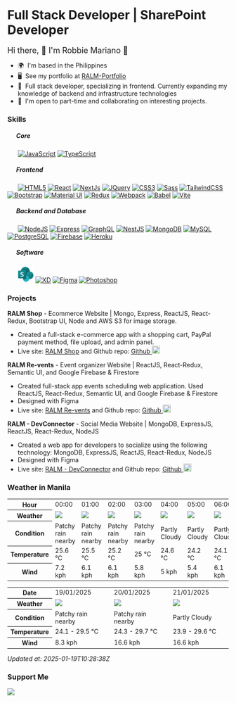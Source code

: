 # Full Stack Developer | SharePoint Developer

<font size="4">Hi there, 👋 I'm Robbie Mariano 🤖 </font>

- 🌍  I'm based in the Philippines
- 🖥️  See my portfolio at <a target="_blank" rel="noreferrer" href='https://robbiemariano-portfolio.netlify.app'>RALM-Portfolio</a>
- 🧠  Full stack developer, specializing in frontend. Currently expanding my knowledge of backend and infrastructure technologies
- 🤝  I'm open to part-time and collaborating on interesting projects.

### Skills

##### &nbsp;&nbsp;&nbsp;&nbsp;&nbsp;&nbsp;Core

&nbsp;&nbsp;&nbsp;&nbsp;&nbsp;&nbsp;<a href="https://developer.mozilla.org/en-US/docs/Web/JavaScript" target="_blank" rel="noreferrer"><img src="https://raw.githubusercontent.com/danielcranney/readme-generator/main/public/icons/skills/javascript-colored.svg" width="36" height="36" alt="JavaScript" /></a>
<a href="https://www.typescriptlang.org/" target="_blank" rel="noreferrer"><img src="https://raw.githubusercontent.com/danielcranney/readme-generator/main/public/icons/skills/typescript-colored.svg" width="36" height="36" alt="TypeScript" /></a>

##### &nbsp;&nbsp;&nbsp;&nbsp;&nbsp;&nbsp;Frontend

&nbsp;&nbsp;&nbsp;&nbsp;&nbsp;&nbsp;<a href="https://developer.mozilla.org/en-US/docs/Glossary/HTML5" target="_blank" rel="noreferrer"><img src="https://raw.githubusercontent.com/danielcranney/readme-generator/main/public/icons/skills/html5-colored.svg" width="36" height="36" alt="HTML5" /></a>
<a href="https://reactjs.org/" target="_blank" rel="noreferrer"><img src="https://raw.githubusercontent.com/danielcranney/readme-generator/main/public/icons/skills/react-colored.svg" width="36" height="36" alt="React" /></a>
<a href="https://nextjs.org/docs" target="_blank" rel="noreferrer"><img src="https://raw.githubusercontent.com/danielcranney/readme-generator/main/public/icons/skills/nextjs-colored.svg" width="36" height="36" alt="NextJs" /></a>
<a href="https://jquery.com/" target="_blank" rel="noreferrer"><img src="https://raw.githubusercontent.com/danielcranney/readme-generator/main/public/icons/skills/jquery-colored.svg" width="36" height="36" alt="JQuery" /></a>
<a href="https://www.w3.org/TR/CSS/#css" target="_blank" rel="noreferrer"><img src="https://raw.githubusercontent.com/danielcranney/readme-generator/main/public/icons/skills/css3-colored.svg" width="36" height="36" alt="CSS3" /></a>
<a href="https://sass-lang.com/" target="_blank" rel="noreferrer"><img src="https://raw.githubusercontent.com/danielcranney/readme-generator/main/public/icons/skills/sass-colored.svg" width="36" height="36" alt="Sass" /></a>
<a href="https://tailwindcss.com/" target="_blank" rel="noreferrer"><img src="https://raw.githubusercontent.com/danielcranney/readme-generator/main/public/icons/skills/tailwindcss-colored.svg" width="36" height="36" alt="TailwindCSS" /></a>
<a href="https://getbootstrap.com/" target="_blank" rel="noreferrer"><img src="https://raw.githubusercontent.com/danielcranney/readme-generator/main/public/icons/skills/bootstrap-colored.svg" width="36" height="36" alt="Bootstrap" /></a>
<a href="https://mui.com/" target="_blank" rel="noreferrer"><img src="https://raw.githubusercontent.com/danielcranney/readme-generator/main/public/icons/skills/materialui-colored.svg" width="36" height="36" alt="Material UI" /></a>
<a href="https://redux.js.org/" target="_blank" rel="noreferrer"><img src="https://raw.githubusercontent.com/danielcranney/readme-generator/main/public/icons/skills/redux-colored.svg" width="36" height="36" alt="Redux" /></a>
<a href="https://webpack.js.org/" target="_blank" rel="noreferrer"><img src="https://raw.githubusercontent.com/danielcranney/readme-generator/main/public/icons/skills/webpack-colored.svg" width="36" height="36" alt="Webpack" /></a>
<a href="https://babeljs.io/" target="_blank" rel="noreferrer"><img src="https://raw.githubusercontent.com/danielcranney/readme-generator/main/public/icons/skills/babel-colored.svg" width="36" height="36" alt="Babel" /></a>
<a href="https://vitejs.dev/" target="_blank" rel="noreferrer"><img src="https://raw.githubusercontent.com/danielcranney/readme-generator/main/public/icons/skills/vite-colored.svg" width="36" height="36" alt="Vite" /></a>

##### &nbsp;&nbsp;&nbsp;&nbsp;&nbsp;&nbsp;Backend and Database

&nbsp;&nbsp;&nbsp;&nbsp;&nbsp;&nbsp;<a href="https://nodejs.org/en/" target="_blank" rel="noreferrer"><img src="https://raw.githubusercontent.com/danielcranney/readme-generator/main/public/icons/skills/nodejs-colored.svg" width="36" height="36" alt="NodeJS" /></a>
<a href="https://expressjs.com/" target="_blank" rel="noreferrer"><img src="https://raw.githubusercontent.com/danielcranney/readme-generator/main/public/icons/skills/express-colored.svg" width="36" height="36" alt="Express" /></a>
<a href="https://graphql.org/" target="_blank" rel="noreferrer"><img src="https://raw.githubusercontent.com/danielcranney/readme-generator/main/public/icons/skills/graphql-colored.svg" width="36" height="36" alt="GraphQL" /></a>
<a href="https://docs.nestjs.com/" target="_blank" rel="noreferrer"><img src="https://raw.githubusercontent.com/danielcranney/readme-generator/main/public/icons/skills/nestjs-colored.svg" width="36" height="36" alt="NestJS" /></a>
<a href="https://www.mongodb.com/" target="_blank" rel="noreferrer"><img src="https://raw.githubusercontent.com/danielcranney/readme-generator/main/public/icons/skills/mongodb-colored.svg" width="36" height="36" alt="MongoDB" /></a>
<a href="https://www.mysql.com/" target="_blank" rel="noreferrer"><img src="https://raw.githubusercontent.com/danielcranney/readme-generator/main/public/icons/skills/mysql-colored.svg" width="36" height="36" alt="MySQL" /></a>
<a href="https://www.postgresql.org/" target="_blank" rel="noreferrer"><img src="https://raw.githubusercontent.com/danielcranney/readme-generator/main/public/icons/skills/postgresql-colored.svg" width="36" height="36" alt="PostgreSQL" /></a>
<a href="https://firebase.google.com/" target="_blank" rel="noreferrer"><img src="https://raw.githubusercontent.com/danielcranney/readme-generator/main/public/icons/skills/firebase-colored.svg" width="36" height="36" alt="Firebase" /></a>
<a href="https://www.heroku.com/" target="_blank" rel="noreferrer"><img src="https://raw.githubusercontent.com/danielcranney/readme-generator/main/public/icons/skills/heroku-colored.svg" width="36" height="36" alt="Heroku" /></a>

##### &nbsp;&nbsp;&nbsp;&nbsp;&nbsp;&nbsp;Software

&nbsp;&nbsp;&nbsp;&nbsp;&nbsp;&nbsp;<a href="https://www.adobe.com/uk/products/photoshop.html" target="_blank" rel="noreferrer"><img src="https://github.com/RMrobb1e/RMrobb1e/blob/main/images/sp.png" width="36" height="36" alt="SharePoint" /></a>
<a href="https://www.adobe.com/uk/products/xd.html" target="_blank" rel="noreferrer"><img src="https://raw.githubusercontent.com/danielcranney/readme-generator/main/public/icons/skills/xd-colored.svg" width="36" height="36" alt="XD" /></a>
<a href="https://www.figma.com/" target="_blank" rel="noreferrer"><img src="https://raw.githubusercontent.com/danielcranney/readme-generator/main/public/icons/skills/figma-colored.svg" width="36" height="36" alt="Figma" /></a>
<a href="https://www.adobe.com/uk/products/photoshop.html" target="_blank" rel="noreferrer"><img src="https://raw.githubusercontent.com/danielcranney/readme-generator/main/public/icons/skills/photoshop-colored.svg" width="36" height="36" alt="Photoshop" /></a>

### Projects

<b>RALM Shop</b> - Ecommerce Website | Mongo, Express, ReactJS, React-Redux, Bootstrap UI, Node and AWS S3 for image storage.

- Created a full-stack e-commerce app with a shopping cart, PayPal payment method, file upload, and admin panel.
- Live site: <a href="[https://ralm-revents-c7c22.web.app//](https://ralm-shop.onrender.com/)">RALM Shop</a> and Github repo: <a href="https://github.com/RMrobb1e/ralm-shop" />Github&nbsp;<img width="18" height="18" src="https://upload.wikimedia.org/wikipedia/commons/thumb/c/c2/GitHub_Invertocat_Logo.svg/1024px-GitHub_Invertocat_Logo.svg.png"/><a/>

<b>RALM Re-vents</b> - Event organizer Website | ReactJS, React-Redux, Semantic UI, and Google Firebase & Firestore

- Created full-stack app events scheduling web application. Used ReactJS, React-Redux, Semantic UI, and Google Firebase & Firestore
- Designed with Figma
- Live site: <a href="https://ralm-revents-c7c22.web.app//">RALM Re-vents</a> and Github repo: <a href="https://github.com/RMrobb1e/RALM-revents" />Github&nbsp;<img width="18" height="18" src="https://upload.wikimedia.org/wikipedia/commons/thumb/c/c2/GitHub_Invertocat_Logo.svg/1024px-GitHub_Invertocat_Logo.svg.png"/><a/>

<b>RALM - DevConnector</b> - Social Media Website | MongoDB, ExpressJS, ReactJS, React-Redux, NodeJS

- Created a web app for developers to socialize using the following technology: MongoDB, ExpressJS, ReactJS, React-Redux, NodeJS
- Designed with Figma
- Live site: <a href="https://ralm-devconnector.herokuapp.com//">RALM - DevConnector</a> and Github repo: <a href="#" />Github&nbsp;<img width="18" height="18" src="https://upload.wikimedia.org/wikipedia/commons/thumb/c/c2/GitHub_Invertocat_Logo.svg/1024px-GitHub_Invertocat_Logo.svg.png"/><a/>

### Weather in Manila


<table>
    <tr>
        <th>Hour</th>
        <td>00:00</td><td>01:00</td><td>02:00</td><td>03:00</td><td>04:00</td><td>05:00</td><td>06:00</td><td>07:00</td><td>08:00</td><td>09:00</td><td>10:00</td><td>11:00</td><td>12:00</td><td>13:00</td><td>14:00</td><td>15:00</td><td>16:00</td><td>17:00</td><td>18:00</td><td>19:00</td><td>20:00</td><td>21:00</td><td>22:00</td><td>23:00</td>
    </tr>
    <tr>
        <th>Weather</th>
        <td><img src="https://cdn.weatherapi.com/weather/64x64/night/176.png"></img></td><td><img src="https://cdn.weatherapi.com/weather/64x64/night/176.png"></img></td><td><img src="https://cdn.weatherapi.com/weather/64x64/night/176.png"></img></td><td><img src="https://cdn.weatherapi.com/weather/64x64/night/176.png"></img></td><td><img src="https://cdn.weatherapi.com/weather/64x64/night/116.png"></img></td><td><img src="https://cdn.weatherapi.com/weather/64x64/night/116.png"></img></td><td><img src="https://cdn.weatherapi.com/weather/64x64/night/116.png"></img></td><td><img src="https://cdn.weatherapi.com/weather/64x64/day/113.png"></img></td><td><img src="https://cdn.weatherapi.com/weather/64x64/day/113.png"></img></td><td><img src="https://cdn.weatherapi.com/weather/64x64/day/116.png"></img></td><td><img src="https://cdn.weatherapi.com/weather/64x64/day/116.png"></img></td><td><img src="https://cdn.weatherapi.com/weather/64x64/day/176.png"></img></td><td><img src="https://cdn.weatherapi.com/weather/64x64/day/176.png"></img></td><td><img src="https://cdn.weatherapi.com/weather/64x64/day/176.png"></img></td><td><img src="https://cdn.weatherapi.com/weather/64x64/day/176.png"></img></td><td><img src="https://cdn.weatherapi.com/weather/64x64/day/176.png"></img></td><td><img src="https://cdn.weatherapi.com/weather/64x64/day/263.png"></img></td><td><img src="https://cdn.weatherapi.com/weather/64x64/day/176.png"></img></td><td><img src="https://cdn.weatherapi.com/weather/64x64/night/116.png"></img></td><td><img src="https://cdn.weatherapi.com/weather/64x64/night/116.png"></img></td><td><img src="https://cdn.weatherapi.com/weather/64x64/night/176.png"></img></td><td><img src="https://cdn.weatherapi.com/weather/64x64/night/176.png"></img></td><td><img src="https://cdn.weatherapi.com/weather/64x64/night/176.png"></img></td><td><img src="https://cdn.weatherapi.com/weather/64x64/night/116.png"></img></td>
    </tr>
    <tr>
        <th>Condition</th>
        <td width="200px">Patchy rain nearby</td><td width="200px">Patchy rain nearby</td><td width="200px">Patchy rain nearby</td><td width="200px">Patchy rain nearby</td><td width="200px">Partly Cloudy </td><td width="200px">Partly Cloudy </td><td width="200px">Partly Cloudy </td><td width="200px">Sunny</td><td width="200px">Sunny</td><td width="200px">Partly Cloudy </td><td width="200px">Partly Cloudy </td><td width="200px">Patchy rain nearby</td><td width="200px">Patchy rain nearby</td><td width="200px">Patchy rain nearby</td><td width="200px">Patchy rain nearby</td><td width="200px">Patchy rain nearby</td><td width="200px">Patchy light drizzle</td><td width="200px">Patchy rain nearby</td><td width="200px">Partly cloudy</td><td width="200px">Partly Cloudy </td><td width="200px">Patchy rain nearby</td><td width="200px">Patchy rain nearby</td><td width="200px">Patchy rain nearby</td><td width="200px">Partly Cloudy </td>
    </tr>
    <tr>
        <th>Temperature</th>
        <td>25.6 °C</td><td>25.5 °C</td><td>25.2 °C</td><td>25 °C</td><td>24.6 °C</td><td>24.2 °C</td><td>24.1 °C</td><td>24.4 °C</td><td>25.3 °C</td><td>26.6 °C</td><td>27.7 °C</td><td>28.6 °C</td><td>29.1 °C</td><td>29.3 °C</td><td>29.1 °C</td><td>29.4 °C</td><td>29.5 °C</td><td>29.3 °C</td><td>29.2 °C</td><td>28.1 °C</td><td>27.5 °C</td><td>26.6 °C</td><td>26.1 °C</td><td>25.8 °C</td>
    </tr>
    <tr>
        <th>Wind</th>
        <td>7.2 kph</td><td>6.1 kph</td><td>6.1 kph</td><td>5.8 kph</td><td>5 kph</td><td>5.4 kph</td><td>6.1 kph</td><td>5 kph</td><td>4.7 kph</td><td>2.9 kph</td><td>1.8 kph</td><td>1.1 kph</td><td>4.7 kph</td><td>6.1 kph</td><td>5 kph</td><td>2.9 kph</td><td>1.1 kph</td><td>2.2 kph</td><td>4.3 kph</td><td>7.6 kph</td><td>8.3 kph</td><td>7.6 kph</td><td>6.1 kph</td><td>5 kph</td>
    </tr>
</table>


<table>
    <tr>
        <th>Date</th>
        <td>19/01/2025</td><td>20/01/2025</td><td>21/01/2025</td>
    </tr>
    <tr>
        <th>Weather</th>
        <td><img src="https://cdn.weatherapi.com/weather/64x64/day/176.png"/></td><td><img src="https://cdn.weatherapi.com/weather/64x64/day/176.png"/></td><td><img src="https://cdn.weatherapi.com/weather/64x64/day/116.png"/></td>
    </tr>
    <tr>
        <th>Condition</th>
        <td width="200px">Patchy rain nearby</td><td width="200px">Patchy rain nearby</td><td width="200px">Partly Cloudy </td>
    </tr>
    <tr>
        <th>Temperature</th>
        <td>24.1 -  29.5 °C</td><td>24.3 -  29.7 °C</td><td>23.9 -  29.6 °C</td>
    </tr>
    <tr>
        <th>Wind</th>
        <td>8.3 kph</td><td>16.6 kph</td><td>16.6 kph</td>
    </tr>
</table>

<em>Updated at: 2025-01-19T10:28:38Z</em>


### Support Me

<a href="https://www.buymeacoffee.com/ralmariano"><img src="https://cdn.buymeacoffee.com/buttons/v2/default-yellow.png" width="200" /></a>
